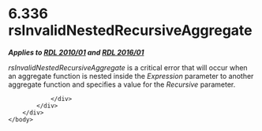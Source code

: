 <html dir="LTR" xmlns:mshelp="http://msdn.microsoft.com/mshelp" xmlns:ddue="http://ddue.schemas.microsoft.com/authoring/2003/5" xmlns:xlink="http://www.w3.org/1999/xlink" xmlns:tool="http://www.microsoft.com/tooltip">
    <head>
        <meta http-equiv="Content-Type" content="text/html; CHARSET=utf-8"></meta>
        <meta name="save" content="history"></meta>
        <title>6.336 rsInvalidNestedRecursiveAggregate</title>
        <xml>
            <mshelp:toctitle title="6.336 rsInvalidNestedRecursiveAggregate"></mshelp:toctitle>
            <mshelp:rltitle title="[MS-RDL]: rsInvalidNestedRecursiveAggregate"></mshelp:rltitle>
            <mshelp:keyword index="A" term="b3c5a17c-99da-4a26-87c3-0039f6ab1de4"></mshelp:keyword>
            <mshelp:attr name="DCSext.ContentType" value="open specification"></mshelp:attr>
            <mshelp:attr name="AssetID" value="b3c5a17c-99da-4a26-87c3-0039f6ab1de4"></mshelp:attr>
            <mshelp:attr name="TopicType" value="kbRef"></mshelp:attr>
            <mshelp:attr name="DCSext.Title" value="[MS-RDL]: rsInvalidNestedRecursiveAggregate" />
        </xml>
    </head>
    <body>
        <div id="header">
            <h1 class="heading">6.336 rsInvalidNestedRecursiveAggregate</h1>
        </div>
        <div id="mainSection">
            <div id="mainBody">
                <div id="allHistory" class="saveHistory"></div>
                <div id="sectionSection0" class="section" name="collapseableSection">
                    

<p><b><i>Applies to </i></b><a href="3428e690-a348-4ec7-8a6a-8efb42d2cdee.html"><b><i>RDL 2010/01</i></b></a><b><i>
and </i></b><a href="52ce3983-2bfc-4e72-9359-42aaf5fe4509.html"><b><i>RDL 2016/01</i></b></a></p>

<p><i>rsInvalidNestedRecursiveAggregate</i> is a critical error
that will occur when an aggregate function is nested inside the <i>Expression</i>
parameter to another aggregate function and specifies a value for the <i>Recursive</i>
parameter.</p>


                </div>
            </div>
        </div>
    </body>
</html>
